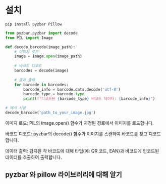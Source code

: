 




# 설치
```
pip install pyzbar Pillow
```



```python
from pyzbar.pyzbar import decode
from PIL import Image

def decode_barcode(image_path):
    # 이미지 로드
    image = Image.open(image_path)
    
    # 바코드 디코드
    barcodes = decode(image)
    
    # 결과 출력
    for barcode in barcodes:
        barcode_info = barcode.data.decode('utf-8')
        barcode_type = barcode.type
        print(f"디코드된 {barcode_type} 바코드 데이터: {barcode_info}")

# 예시 사용
decode_barcode('path_to_your_image.jpg')
```


이미지 로드: PIL의 Image.open() 함수가 지정된 경로에서 이미지를 로드합니다.

바코드 디코드: pyzbar의 decode() 함수가 이미지를 스캔하여 바코드를 찾고 디코드합니다.

데이터 출력: 감지된 각 바코드에 대해 타입(예: QR 코드, EAN)과 바코드에 인코드된 데이터를 추출하여 출력합니다.


## pyzbar 와 pillow 라이브러리에 대해 알기



